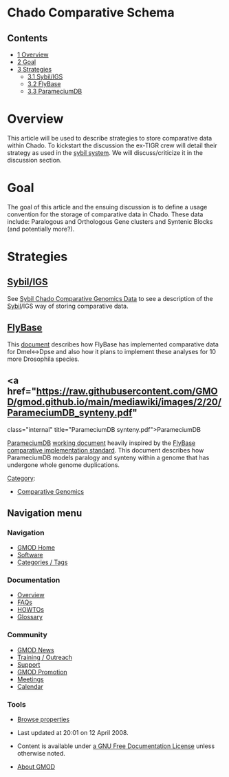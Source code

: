



<span id="top"></span>




# <span dir="auto">Chado Comparative Schema</span>










## Contents



- [<span class="tocnumber">1</span>
  <span class="toctext">Overview</span>](#Overview)
- [<span class="tocnumber">2</span>
  <span class="toctext">Goal</span>](#Goal)
- [<span class="tocnumber">3</span>
  <span class="toctext">Strategies</span>](#Strategies)
  - [<span class="tocnumber">3.1</span>
    <span class="toctext">Sybil/IGS</span>](#Sybil.2FIGS)
  - [<span class="tocnumber">3.2</span>
    <span class="toctext">FlyBase</span>](#FlyBase)
  - [<span class="tocnumber">3.3</span>
    <span class="toctext">ParameciumDB</span>](#ParameciumDB)



# <span id="Overview" class="mw-headline">Overview</span>

This article will be used to describe strategies to store comparative
data within Chado. To kickstart the discussion the ex-TIGR crew will
detail their strategy as used in the [sybil system](Sybil "Sybil"). We
will discuss/criticize it in the discussion section.

# <span id="Goal" class="mw-headline">Goal</span>

The goal of this article and the ensuing discussion is to define a usage
convention for the storage of comparative data in Chado. These data
include: Paralogous and Orthologous Gene clusters and Syntenic Blocks
(and potentially more?).

# <span id="Strategies" class="mw-headline">Strategies</span>

## <span id="Sybil.2FIGS" class="mw-headline">[Sybil/IGS](Sybil_Chado_Comparative_Genomics_Data "Sybil Chado Comparative Genomics Data")</span>

See [Sybil Chado Comparative Genomics
Data](Sybil_Chado_Comparative_Genomics_Data "Sybil Chado Comparative Genomics Data")
to see a description of the [Sybil](Sybil "Sybil")/IGS way of storing
comparative data.

## <span id="FlyBase" class="mw-headline">[FlyBase](FlyBase_Comparative_Genomics_Data "FlyBase Comparative Genomics Data")</span>

This
[document](FlyBase_Comparative_Genomics_Data "FlyBase Comparative Genomics Data")
describes how FlyBase has implemented comparative data for Dmel\<-\>Dpse
and also how it plans to implement these analyses for 10 more Drosophila
species.

## <span id="ParameciumDB" class="mw-headline"><a href="https://raw.githubusercontent.com/GMOD/gmod.github.io/main/mediawiki/images/2/20/ParameciumDB_synteny.pdf"
class="internal" title="ParameciumDB synteny.pdf">ParameciumDB</a></span>

[ParameciumDB](ParameciumDB "ParameciumDB")
<a href="https://raw.githubusercontent.com/GMOD/gmod.github.io/main/mediawiki/images/2/20/ParameciumDB_synteny.pdf"
class="internal" title="ParameciumDB synteny.pdf">working document</a>
heavily inspired by the [FlyBase comparative implementation
standard](FlyBase_Comparative_Genomics_Data "FlyBase Comparative Genomics Data").
This document describes how ParameciumDB models paralogy and synteny
within a genome that has undergone whole genome duplications.




[Category](Special%3ACategories "Special%3ACategories"):

- [Comparative
  Genomics](Category%3AComparative_Genomics "Category%3AComparative Genomics")






## Navigation menu






### 





### Navigation



- <span id="n-GMOD-Home">[GMOD Home](Main_Page)</span>
- <span id="n-Software">[Software](GMOD_Components)</span>
- <span id="n-Categories-.2F-Tags">[Categories /
  Tags](Categories)</span>




### Documentation



- <span id="n-Overview">[Overview](Overview)</span>
- <span id="n-FAQs">[FAQs](Category%3AFAQ)</span>
- <span id="n-HOWTOs">[HOWTOs](Category%3AHOWTO)</span>
- <span id="n-Glossary">[Glossary](Glossary)</span>




### Community



- <span id="n-GMOD-News">[GMOD News](GMOD_News)</span>
- <span id="n-Training-.2F-Outreach">[Training /
  Outreach](Training_and_Outreach)</span>
- <span id="n-Support">[Support](Support)</span>
- <span id="n-GMOD-Promotion">[GMOD Promotion](GMOD_Promotion)</span>
- <span id="n-Meetings">[Meetings](Meetings)</span>
- <span id="n-Calendar">[Calendar](Calendar)</span>




### Tools

- <span id="t-smwbrowselink"><a href="Special%3ABrowse/Chado_Comparative_Schema"
  rel="smw-browse">Browse properties</a></span>



- <span id="footer-info-lastmod">Last updated at 20:01 on 12 April
  2008.</span>
<!-- - <span id="footer-info-viewcount">35,167 page views.</span> -->
- <span id="footer-info-copyright">Content is available under
  <a href="http://www.gnu.org/licenses/fdl-1.3.html" class="external"
  rel="nofollow">a GNU Free Documentation License</a> unless otherwise
  noted.</span>

<!-- -->

- <span id="footer-places-about">[About
  GMOD](GMOD%3AAbout "GMOD%3AAbout")</span>

<!-- -->




